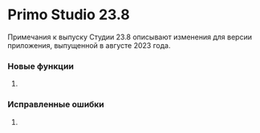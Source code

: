 # Primo Studio 23.8
Примечания к выпуску Студии 23.8 описывают изменения для версии приложения, выпущенной в августе 2023 года.



### Новые функции 

1. 


### Исправленные ошибки

1.

